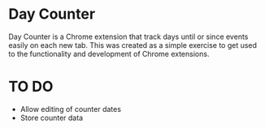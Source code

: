 # Day Counter
Day Counter is a Chrome extension that track days until or since events easily on each new tab. This was created as a simple exercise to get used to the functionality and development of Chrome extensions.

# TO DO
- Allow editing of counter dates
- Store counter data
